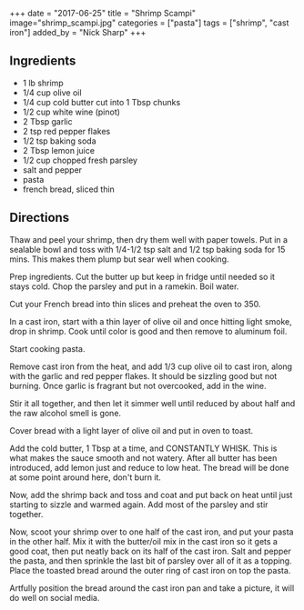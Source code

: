+++
date = "2017-06-25"
title = "Shrimp Scampi"
image="shrimp_scampi.jpg"
categories = ["pasta"]
tags = ["shrimp", "cast iron"]
added_by = "Nick Sharp"
+++


## Ingredients
- 1 lb shrimp 
- 1/4 cup olive oil 
- 1/4 cup cold butter cut into 1 Tbsp chunks 
- 1/2 cup white wine (pinot)
- 2 Tbsp garlic
- 2 tsp red pepper flakes
- 1/2 tsp baking soda
- 2 Tbsp lemon juice 
- 1/2 cup chopped fresh parsley
- salt and pepper
- pasta
- french bread, sliced thin 


## Directions

Thaw and peel your shrimp, then dry them well with paper towels. Put in a sealable bowl and toss with 1/4-1/2 tsp salt and 1/2 tsp baking soda for 15 mins. This makes them plump but sear well when cooking.

Prep ingredients. Cut the butter up but keep in fridge until needed so it stays cold. Chop the parsley and put in a ramekin. Boil water.

Cut your French bread into thin slices and preheat the oven to 350.

In a cast iron, start with a thin layer of olive oil and once hitting light smoke, drop in shrimp. Cook until color is good and then remove to aluminum foil.

Start cooking pasta.

Remove cast iron from the heat, and add 1/3 cup olive oil to cast iron, along with the garlic and red pepper flakes. It should be sizzling good but not burning. Once garlic is fragrant but not overcooked, add in the wine. 

Stir it all together, and then let it simmer well until reduced by about half and the raw alcohol smell is gone.

Cover bread with a light layer of olive oil and put in oven to toast.

Add the cold butter, 1 Tbsp at a time, and CONSTANTLY WHISK. This is what makes the sauce smooth and not watery. After all butter has been introduced, add lemon just and reduce to low heat. The bread will be done at some point around here, don't burn it.

Now, add the shrimp back and toss and coat and put back on heat until just starting to sizzle and warmed again. Add most of the parsley and stir together.

Now, scoot your shrimp over to one half of the cast iron, and put your pasta in the other half. Mix it with the butter/oil mix in the cast iron so it gets a good coat, then put neatly back on its half of the cast iron.
Salt and pepper the pasta, and then sprinkle the last bit of parsley over all of it as a topping. Place the toasted bread around the outer ring of cast iron on top the pasta.

Artfully position the bread around the cast iron pan and take a picture, it will do well on social media.
